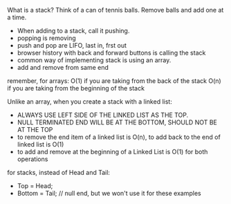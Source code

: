 What is a stack?
Think of a can of tennis balls. Remove balls and add one at a time.

- When adding to a stack, call it pushing.
- popping is removing
- push and pop are LIFO, last in, frst out
- browser history with back and forward buttons is calling the stack
- common way of implementing stack is using an array.
- add and remove from same end

remember, for arrays:
O(1) if you are taking from the back of the stack
O(n) if you are taking from the beginning of the stack

Unlike an array, when you create a stack with a linked list:

- ALWAYS USE LEFT SIDE OF THE LINKED LIST AS THE TOP.
- NULL TERMINATED END WILL BE AT THE BOTTOM, SHOULD NOT BE AT THE TOP
- to remove the end item of a linked list is O(n), to add back to the end of linked list is O(1)
- to add and remove at the beginning of a Linked List is O(1) for both operations

for stacks, instead of Head and Tail:

- Top = Head;
- Bottom = Tail; // null end, but we won't use it for these examples
